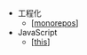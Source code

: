 - 工程化
  - [[monorepos]]
- JavaScript
  - [[this]]

[//begin]: # "Autogenerated link references for markdown compatibility"
[monorepos]: notes/software-engineering/monorepos.md "Monorepos"
[this]: notes/js/this.md "this"
[//end]: # "Autogenerated link references"
